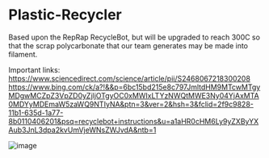 # Plastic-Recycler
Based upon the RepRap RecycleBot, but will be upgraded to reach 300C so that the scrap polycarbonate that our team generates may be made into filament.

Important links:
https://www.sciencedirect.com/science/article/pii/S2468067218300208
https://www.bing.com/ck/a?!&&p=6bc15bd215e8c797JmltdHM9MTcwMTgyMDgwMCZpZ3VpZD0yZjljOTgyOC0xMWIxLTYzNWQtMWE3Ny04YjAxMTA0MDYyMDEmaW5zaWQ9NTIyNA&ptn=3&ver=2&hsh=3&fclid=2f9c9828-11b1-635d-1a77-8b0110406201&psq=recyclebot+instructions&u=a1aHR0cHM6Ly9yZXByYXAub3JnL3dpa2kvUmVjeWNsZWJvdA&ntb=1

![image](https://github.com/RedshiftRobotics3676/Plastic-Recycler/assets/139906011/1966eec2-ce27-4624-97f5-db983579e3bf)
